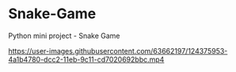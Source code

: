 # Snake-Game
Python mini project - Snake Game


https://user-images.githubusercontent.com/63662197/124375953-4a1b4780-dcc2-11eb-9c11-cd7020692bbc.mp4

